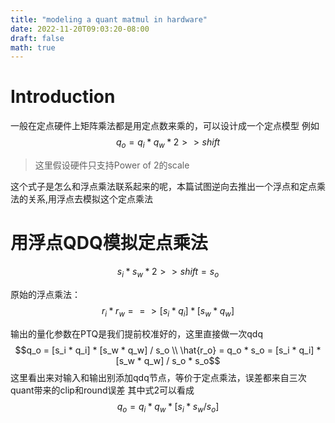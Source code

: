 ```yaml
---
title: "modeling a quant matmul in hardware"
date: 2022-11-20T09:03:20-08:00
draft: false
math: true
---
```

# Introduction
一般在定点硬件上矩阵乘法都是用定点数来乘的，可以设计成一个定点模型
例如
$$q_o = q_i * q_w * 2>>shift$$
> 这里假设硬件只支持Power of 2的scale

这个式子是怎么和浮点乘法联系起来的呢，本篇试图逆向去推出一个浮点和定点乘法的关系,用浮点去模拟这个定点乘法


# 用浮点QDQ模拟定点乘法

$$s_i * s_w * 2>>{shift} = s_o$$

原始的浮点乘法：
$$ r_i * r_w ==> [s_i * q_i] * [s_w * q_w]$$

输出的量化参数在PTQ是我们提前校准好的，这里直接做一次qdq
$$q_o = [s_i * q_i] * [s_w * q_w] / s_o \\  \hat{r_o} = q_o * s_o = [s_i * q_i] * [s_w * q_w] / s_o * s_o$$
这里看出来对输入和输出别添加qdq节点，等价于定点乘法，误差都来自三次quant带来的clip和round误差
其中式2可以看成$$q_o = q_i * q_w * [s_i * s_w/s_o]$$




